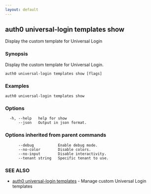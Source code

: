 ```yaml
---
layout: default
---
```

## auth0 universal-login templates show

Display the custom template for Universal Login

### Synopsis

Display the custom template for Universal Login.

```
auth0 universal-login templates show [flags]
```

### Examples

```
auth0 universal-login templates show
```

### Options

```
  -h, --help   help for show
      --json   Output in json format.
```

### Options inherited from parent commands

```
      --debug           Enable debug mode.
      --no-color        Disable colors.
      --no-input        Disable interactivity.
      --tenant string   Specific tenant to use.
```

### SEE ALSO

* [auth0 universal-login templates](auth0_universal-login_templates.md)	 - Manage custom Universal Login templates

